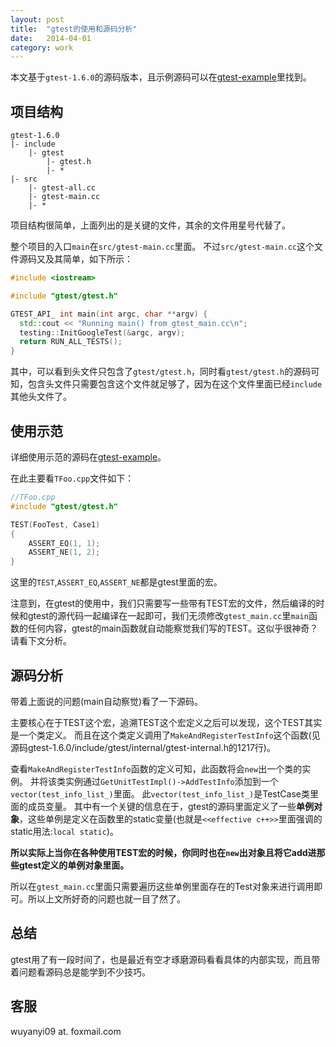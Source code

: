 ```yaml
---
layout: post
title:  "gtest的使用和源码分析"
date:   2014-04-01
category: work
---
```


本文基于`gtest-1.6.0`的源码版本，且示例源码可以在[gtest-example]里找到。

## 项目结构

```
gtest-1.6.0
|- include 
    |- gtest
        |- gtest.h 
        |- *
|- src 
    |- gtest-all.cc
    |- gtest-main.cc
    |- *
```

项目结构很简单，上面列出的是关键的文件，其余的文件用星号代替了。

整个项目的入口`main`在`src/gtest-main.cc`里面。
不过`src/gtest-main.cc`这个文件源码又及其简单，如下所示：

```cpp
#include <iostream>

#include "gtest/gtest.h"

GTEST_API_ int main(int argc, char **argv) {
  std::cout << "Running main() from gtest_main.cc\n";
  testing::InitGoogleTest(&argc, argv);
  return RUN_ALL_TESTS();
}
```

其中，可以看到头文件只包含了`gtest/gtest.h`，同时看`gtest/gtest.h`的源码可知，包含头文件只需要包含这个文件就足够了，因为在这个文件里面已经`include`其他头文件了。

## 使用示范

详细使用示范的源码在[gtest-example]。

在此主要看`TFoo.cpp`文件如下：

```cpp
//TFoo.cpp
#include "gtest/gtest.h"

TEST(FooTest, Case1)
{
    ASSERT_EQ(1, 1);
    ASSERT_NE(1, 2);
}
```

这里的`TEST`,`ASSERT_EQ`,`ASSERT_NE`都是gtest里面的宏。

注意到，在gtest的使用中，我们只需要写一些带有TEST宏的文件，然后编译的时候和gtest的源代码一起编译在一起即可，我们无须修改`gtest_main.cc`里`main`函数的任何内容，gtest的main函数就自动能察觉我们写的TEST。这似乎很神奇？请看下文分析。

## 源码分析

带着上面说的问题(main自动察觉)看了一下源码。

主要核心在于TEST这个宏，追溯TEST这个宏定义之后可以发现，这个TEST其实是一个类定义。
而且在这个类定义调用了`MakeAndRegisterTestInfo`这个函数(见源码gtest-1.6.0/include/gtest/internal/gtest-internal.h的1217行)。

查看`MakeAndRegisterTestInfo`函数的定义可知，此函数将会`new`出一个类的实例。
并将该类实例通过`GetUnitTestImpl()->AddTestInfo`添加到一个`vector(test_info_list_)`里面。
此`vector(test_info_list_)`是TestCase类里面的成员变量。
其中有一个关键的信息在于，gtest的源码里面定义了一些**单例对象**，这些单例是定义在函数里的static变量(也就是`<<effective c++>>`里面强调的static用法:`local static`)。

**所以实际上当你在各种使用TEST宏的时候，你同时也在`new`出对象且将它add进那些gtest定义的单例对象里面。**

所以在`gtest_main.cc`里面只需要遍历这些单例里面存在的Test对象来进行调用即可。所以上文所好奇的问题也就一目了然了。

## 总结

gtest用了有一段时间了，也是最近有空才琢磨源码看看具体的内部实现，而且带着问题看源码总是能学到不少技巧。

## 客服

wuyanyi09 at. foxmail.com

[gtest-example]:https://github.com/yanyiwu/gtest-example.git
